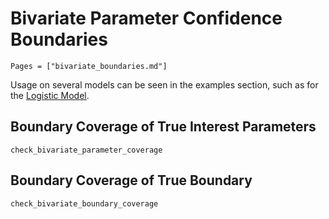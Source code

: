 # Bivariate Parameter Confidence Boundaries

```@index
Pages = ["bivariate_boundaries.md"]
```

Usage on several models can be seen in the examples section, such as for the [Logistic Model](@ref).

## Boundary Coverage of True Interest Parameters

```@docs
check_bivariate_parameter_coverage
```

## Boundary Coverage of True Boundary

```@docs
check_bivariate_boundary_coverage
```